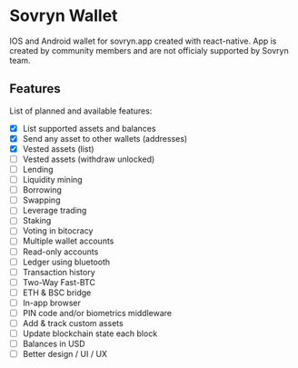 # Sovryn Wallet
IOS and Android wallet for sovryn.app created with react-native.
App is created by community members and are not officialy supported by Sovryn team.

## Features
List of planned and available features:

- [x] List supported assets and balances
- [x] Send any asset to other wallets (addresses)
- [x] Vested assets (list)
- [ ] Vested assets (withdraw unlocked)
- [ ] Lending
- [ ] Liquidity mining
- [ ] Borrowing
- [ ] Swapping
- [ ] Leverage trading
- [ ] Staking
- [ ] Voting in bitocracy
- [ ] Multiple wallet accounts
- [ ] Read-only accounts
- [ ] Ledger using bluetooth
- [ ] Transaction history
- [ ] Two-Way Fast-BTC
- [ ] ETH & BSC bridge
- [ ] In-app browser
- [ ] PIN code and/or biometrics middleware
- [ ] Add & track custom assets
- [ ] Update blockchain state each block
- [ ] Balances in USD
- [ ] Better design / UI / UX
